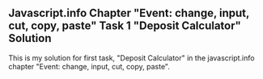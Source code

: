 ## Javascript.info Chapter "Event: change, input, cut, copy, paste" Task 1 "Deposit Calculator" Solution

This is my solution for first task, "Deposit Calculator" in the javascript.info chapter "Event: change, input, cut, copy, paste".
